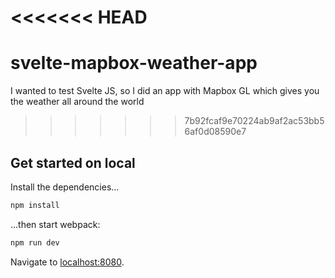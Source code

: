 <<<<<<< HEAD
=======
# svelte-mapbox-weather-app
I wanted to test Svelte JS, so I did an app with Mapbox GL which gives you the weather all around the world

>>>>>>> 7b92fcaf9e70224ab9af2ac53bb56af0d08590e7
## Get started on local

Install the dependencies...

```bash
npm install
```

...then start webpack:

```bash
npm run dev
```

Navigate to [localhost:8080](http://localhost:8080).
